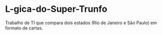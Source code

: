 # L-gica-do-Super-Trunfo
Trabalho de TI que compara dois estados (Rio de Janeiro e São Paulo) em formato de cartas.
